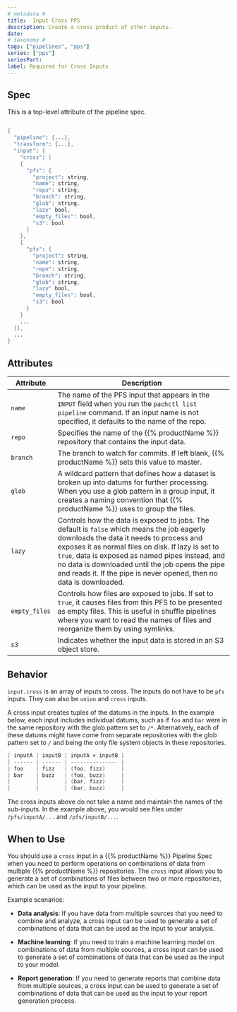 ```yaml
---
# metadata # 
title:  Input Cross PPS
description: Create a cross product of other inputs. 
date: 
# taxonomy #
tags: ["pipelines", "pps"]
series: ["pps"]
seriesPart:
label: Required for Cross Inputs
---
```

## Spec 
This is a top-level attribute of the pipeline spec. 

```s

{
  "pipeline": {...},
  "transform": {...},
  "input": {
    "cross": [
    {
      "pfs": {
        "project": string,
        "name": string,
        "repo": string,
        "branch": string,
        "glob": string,
        "lazy" bool,
        "empty_files": bool,
        "s3": bool
      }
    },
    {
      "pfs": {
        "project": string,
        "name": string,
        "repo": string,
        "branch": string,
        "glob": string,
        "lazy" bool,
        "empty_files": bool,
        "s3": bool
      }
    }
    ...
  ]},
  ...
}

```

## Attributes

|Attribute|Description|
|-|-|
|`name`|The name of the PFS input that appears in the `INPUT` field when you run the `pachctl list pipeline` command. If an input name is not specified, it defaults to the name of the repo.|
|`repo`|Specifies the name of the {{% productName %}} repository that contains the input data.|
|`branch`| The branch to watch for commits. If left blank, {{% productName %}} sets this value to master. |
| `glob`| A wildcard pattern that defines how a dataset is broken up into datums for further processing. When you use a glob pattern in a group input, it creates a naming convention that {{% productName %}} uses to group the files.|
|`lazy`| Controls how the data is exposed to jobs. The default is `false` which means the job eagerly downloads the data it needs to process and exposes it as normal files on disk. If lazy is set to `true`, data is exposed as named pipes instead, and no data is downloaded until the job opens the pipe and reads it. If the pipe is never opened, then no data is downloaded.|
|`empty_files`| Controls how files are exposed to jobs. If set to `true`, it causes files from this PFS to be presented as empty files. This is useful in shuffle pipelines where you want to read the names of files and reorganize them by using symlinks.|
|`s3`| Indicates whether the input data is stored in an S3 object store.|


## Behavior 

`input.cross` is an array of inputs to cross.
The inputs do not have to be `pfs` inputs. They can also be
`union` and `cross` inputs.

A cross input creates tuples of the datums in the inputs. In the example
below, each input includes individual datums, such as if  `foo` and `bar`
were in the same repository with the glob pattern set to `/*`.
Alternatively, each of these datums might have come from separate repositories
with the glob pattern set to `/` and being the only file system objects in these
repositories.

```s
| inputA | inputB | inputA ⨯ inputB |
| ------ | ------ | --------------- |
| foo    | fizz   | (foo, fizz)     |
| bar    | buzz   | (foo, buzz)     |
|        |        | (bar, fizz)     |
|        |        | (bar, buzz)     |
```

The cross inputs above do not take a name and maintain
the names of the sub-inputs.
In the example above, you would see files under `/pfs/inputA/...`
and `/pfs/inputB/...`.

## When to Use

You should use a `cross` input in a {{% productName %}} Pipeline Spec when you need to perform operations on combinations of data from multiple {{% productName %}} repositories. The `cross` input allows you to generate a set of combinations of files between two or more repositories, which can be used as the input to your pipeline.

Example scenarios:

- **Data analysis**: If you have data from multiple sources that you need to combine and analyze, a cross input can be used to generate a set of combinations of data that can be used as the input to your analysis.

- **Machine learning**: If you need to train a machine learning model on combinations of data from multiple sources, a cross input can be used to generate a set of combinations of data that can be used as the input to your model.

- **Report generation**: If you need to generate reports that combine data from multiple sources, a cross input can be used to generate a set of combinations of data that can be used as the input to your report generation process.



